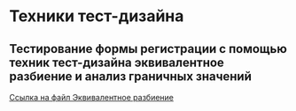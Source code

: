 # Техники тест-дизайна

## Тестирование формы регистрации с помощью техник тест-дизайна эквивалентное разбиение и анализ граничных значений

[Ссылка на файл Эквивалентное разбиение](https://docs.google.com/spreadsheets/d/1n92KnTSNaS7lRJj03CxQSPdb9bkta2hcL_0qqKMXYgw/edit?gid=0#gid=0)
